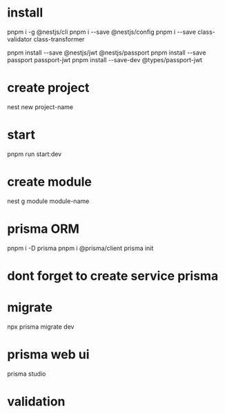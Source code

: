 # install
pnpm i -g @nestjs/cli
pnpm i --save @nestjs/config
pnpm i --save class-validator class-transformer

pnpm install --save @nestjs/jwt @nestjs/passport
pnpm install --save passport passport-jwt
pnpm install --save-dev @types/passport-jwt

# create project
nest new project-name

# start
pnpm run start:dev

# create module
nest g module module-name

# prisma ORM
pnpm i -D prisma
pnpm i @prisma/client
prisma init
# dont forget to create service prisma
# migrate
npx prisma migrate dev
# prisma web ui
prisma studio

# validation




